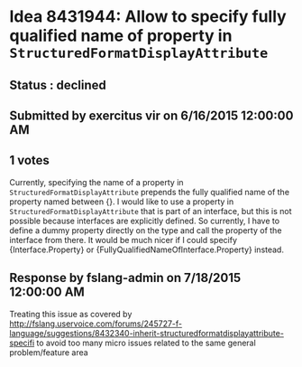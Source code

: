 # Idea 8431944: Allow to specify fully qualified name of property in `StructuredFormatDisplayAttribute` #

## Status : declined

## Submitted by exercitus vir on 6/16/2015 12:00:00 AM

## 1 votes

Currently, specifying the name of a property in `StructuredFormatDisplayAttribute` prepends the fully qualified name of the property named between {}.
I would like to use a property in `StructuredFormatDisplayAttribute` that is part of an interface, but this is not possible because interfaces are explicitly defined. So currently, I have to define a dummy property directly on the type and call the property of the interface from there.
It would be much nicer if I could specify {Interface.Property} or {FullyQualifiedNameOfInterface.Property} instead.

## Response by fslang-admin on 7/18/2015 12:00:00 AM

Treating this issue as covered by http://fslang.uservoice.com/forums/245727-f-language/suggestions/8432340-inherit-structuredformatdisplayattribute-specifi to avoid too many micro issues related to the same general problem/feature area

